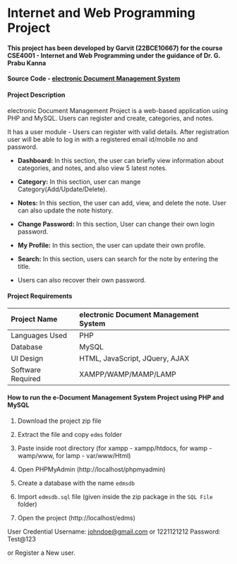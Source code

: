 # Internet and Web Programming Project

#### This project has been developed by Garvit (22BCE10667) for the course CSE4001 - Internet and Web Programming under the guidance of Dr. G. Prabu Kanna

**Source Code - [electronic Document Management System](https://github.com/garvit-exe/electronic-Document-Management-System)**

#### Project Description

electronic Document Management Project is a web-based application using PHP and MySQL. Users can register and create, categories, and notes.

It has a user module - Users can register with valid details. After registration user will be able to log in with a registered email id/mobile no and password.

- **Dashboard:** In this section, the user can briefly view information about categories, and notes, and also view 5 latest notes.

- **Category:** In this section, user can mange Category(Add/Update/Delete).

- **Notes:** In this section, the user can add, view, and delete the note. User can also update the note history.

- **Change Password:** In this section, User can change their own login password.

- **My Profile:** In this section, the user can update their own profile.

- **Search:** In this section, users can search for the note by entering the title.

- Users can also recover their own password.

#### Project Requirements

| Project Name | electronic Document Management System |
| :--- | :--- |
| Languages Used | PHP |
| Database | MySQL |
| UI Design | HTML, JavaScript, JQuery, AJAX |
| Software Required | XAMPP/WAMP/MAMP/LAMP |

#### How to run the e-Document Management System Project using PHP and MySQL

1. Download the project zip file

2. Extract the file and copy `edms` folder

3. Paste inside root directory (for xampp - xampp/htdocs, for wamp - wamp/www, for lamp - var/www/Html)

4. Open PHPMyAdmin (http://localhost/phpmyadmin)

5. Create a database with the name `edmsdb`

6. Import `edmsdb.sql` file (given inside the zip package in the `SQL File` folder)

7. Open the project (http://localhost/edms)

User Credential
Username: johndoe@gmail.com or 1221121212
Password: Test@123

or Register a New user.
